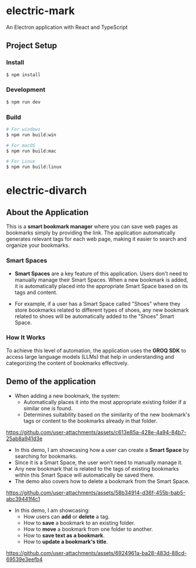 # electric-mark

An Electron application with React and TypeScript

## Project Setup

### Install

```bash
$ npm install
```

### Development

```bash
$ npm run dev
```

### Build

```bash
# For windows
$ npm run build:win

# For macOS
$ npm run build:mac

# For Linux
$ npm run build:linux
```
# electric-divarch

## About the Application

This is a **smart bookmark manager** where you can save web pages as bookmarks simply by providing the link. The application automatically generates relevant tags for each web page, making it easier to search and organize your bookmarks.

### Smart Spaces

- **Smart Spaces** are a key feature of this application. Users don't need to manually manage their Smart Spaces. When a new bookmark is added, it is automatically placed into the appropriate Smart Space based on its tags and content.
  
- For example, if a user has a Smart Space called "Shoes" where they store bookmarks related to different types of shoes, any new bookmark related to shoes will be automatically added to the "Shoes" Smart Space.

### How It Works

To achieve this level of automation, the application uses the **GROQ SDK** to access large language models (LLMs) that help in understanding and categorizing the content of bookmarks effectively.


## Demo of the application

- When adding a new bookmark, the system:
  - Automatically places it into the most appropriate existing folder if a similar one is found.
  - Determines suitability based on the similarity of the new bookmark's tags or content to the bookmarks already in that folder.


https://github.com/user-attachments/assets/c613e85a-428e-4a94-84b7-25ab8a941d3e

- In this demo, I am showcasing how a user can create a **Smart Space** by searching for bookmarks.
- Since it is a Smart Space, the user won’t need to manually manage it.
- Any new bookmark that is related to the tags of existing bookmarks within this Smart Space will automatically be saved there.
- The demo also covers how to delete a bookmark from the Smart Space.



https://github.com/user-attachments/assets/58b34914-d36f-455b-bab5-abc39441f4c1

- In this demo, I am showcasing:
  - How users can **add** or **delete** a tag.
  - How to **save** a bookmark to an existing folder.
  - How to **move** a bookmark from one folder to another.
  - How to **save text as a bookmark**.
  - How to **update a bookmark's title**.



https://github.com/user-attachments/assets/6924961a-ba28-483d-88cd-69539e3eefb4
